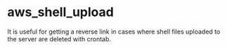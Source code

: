 # aws_shell_upload

It is useful for getting a reverse link in cases where shell files uploaded to the server are deleted with crontab.
